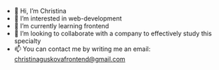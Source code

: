 - 👋 Hi, I’m Christina
- 👀 I’m interested in web-development
- 🌱 I’m currently learning frontend
- 💞️ I’m looking to collaborate with a company to effectively study this specialty
- 📫 You can contact me by writing me an email: christinaguskovafrontend@gmail.com

<!---
T1Christina/T1Christina is a ✨ special ✨ repository because its `README.md` (this file) appears on your GitHub profile.
You can click the Preview link to take a look at your changes.
--->
